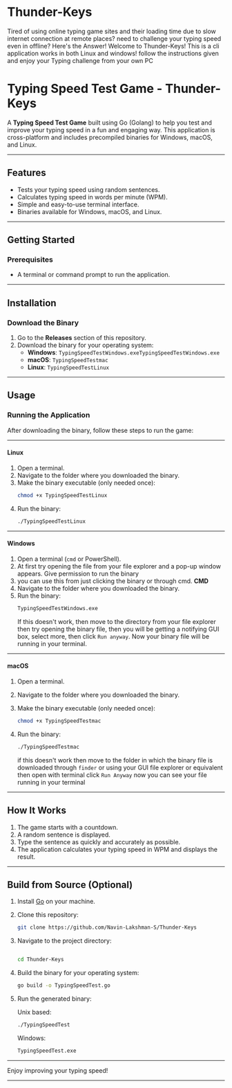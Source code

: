 # Thunder-Keys
Tired of using online typing game sites and their loading time due to slow internet connection at remote places? need to challenge your typing speed even in offline? Here's the Answer! Welcome to Thunder-Keys! This is a cli application works in both Linux and windows! follow the instructions given and enjoy your Typing challenge from your own PC


# Typing Speed Test Game - Thunder-Keys

A **Typing Speed Test Game** built using Go (Golang) to help you test and improve your typing speed in a fun and engaging way. This application is cross-platform and includes precompiled binaries for Windows, macOS, and Linux.

---

## Features
- Tests your typing speed using random sentences.
- Calculates typing speed in words per minute (WPM).
- Simple and easy-to-use terminal interface.
- Binaries available for Windows, macOS, and Linux.

---

## Getting Started

### Prerequisites
- A terminal or command prompt to run the application.

---

## Installation

### Download the Binary
1. Go to the **Releases** section of this repository.
2. Download the binary for your operating system:
   - **Windows**: `TypingSpeedTestWindows.exeTypingSpeedTestWindows.exe`
   - **macOS**: `TypingSpeedTestmac`
   - **Linux**: `TypingSpeedTestLinux`

---

## Usage

### Running the Application
After downloading the binary, follow these steps to run the game:

---

#### **Linux**
1. Open a terminal.
2. Navigate to the folder where you downloaded the binary.
3. Make the binary executable (only needed once):
   ```bash
   chmod +x TypingSpeedTestLinux
   ```
4. Run the binary:
   ```bash
   ./TypingSpeedTestLinux
   ```
---

#### **Windows**
1. Open a terminal (`cmd` or PowerShell).
2. At first try opening the file from your file explorer and a pop-up window appears. Give permission to run the binary
3. you can use this from just clicking the binary or through cmd.
**CMD**
1. Navigate to the folder where you downloaded the binary.
2. Run the binary:
   ```bash
   TypingSpeedTestWindows.exe
   ```
   If this doesn't work, then move to the directory from your file explorer then try opening the binary file, then you will be getting a notifying GUI box, select more, then click `Run anyway`.
   Now your binary file will be running in your terminal.
---

#### **macOS**
1. Open a terminal.
2. Navigate to the folder where you downloaded the binary.
3. Make the binary executable (only needed once):
   ```bash
   chmod +x TypingSpeedTestmac
   ```
4. Run the binary:
   ```bash
   ./TypingSpeedTestmac
   ```

   if this doesn't work then move to the folder in which the binary file is downloaded through `finder` or using your GUI file explorer or equivalent then open with terminal click `Run Anyway` now you can see your file running in your terminal

---

## How It Works
1. The game starts with a countdown.
2. A random sentence is displayed.
3. Type the sentence as quickly and accurately as possible.
4. The application calculates your typing speed in WPM and displays the result.

---

## Build from Source (Optional)

1. Install [Go](https://go.dev/) on your machine.
2. Clone this repository:
   ```bash
   git clone https://github.com/Navin-Lakshman-S/Thunder-Keys
   ```
3. Navigate to the project directory:
   ```bash
   
   cd Thunder-Keys
   ```
4. Build the binary for your operating system:
   ```bash
   go build -o TypingSpeedTest.go

   ```
5. Run the generated binary:
   
   Unix based:
   
   ```bash
   ./TypingSpeedTest
   ```
   
   Windows:

   ```bash
   TypingSpeedTest.exe
   ```

---


Enjoy improving your typing speed!

---



